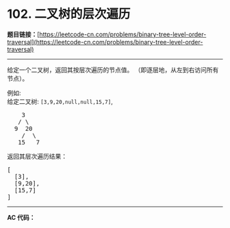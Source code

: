 # 102. 二叉树的层次遍历

**题目链接：**[https://leetcode-cn.com/problems/binary-tree-level-order-traversal](https://leetcode-cn.com/problems/binary-tree-level-order-traversal)

---

<div class="content__1Y2H">
 <div class="notranslate">
  <p>给定一个二叉树，返回其按层次遍历的节点值。 （即逐层地，从左到右访问所有节点）。</p> 
  <p>例如:<br> 给定二叉树:&nbsp;<code>[3,9,20,null,null,15,7]</code>,</p> 
  <pre class="language-text">    3
   / \
  9  20
    /  \
   15   7
</pre> 
  <p>返回其层次遍历结果：</p> 
  <pre class="language-text">[
  [3],
  [9,20],
  [15,7]
]
</pre> 
 </div>
</div>

---

**AC 代码：**

```java

```